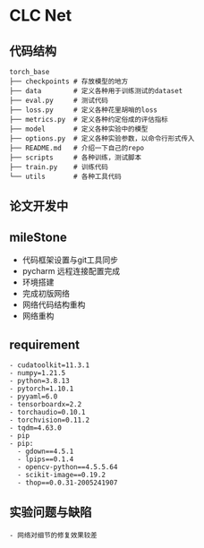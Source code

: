 # CLC Net

## 代码结构
    torch_base 
    ├── checkpoints # 存放模型的地方 
    ├── data        # 定义各种用于训练测试的dataset 
    ├── eval.py     # 测试代码 
    ├── loss.py     # 定义各种花里胡哨的loss 
    ├── metrics.py  # 定义各种约定俗成的评估指标 
    ├── model       # 定义各种实验中的模型 
    ├── options.py  # 定义各种实验参数，以命令行形式传入 
    ├── README.md   # 介绍一下自己的repo 
    ├── scripts     # 各种训练，测试脚本 
    ├── train.py    # 训练代码 
    └── utils       # 各种工具代码

## 论文开发中 

## mileStone
  - 代码框架设置与git工具同步
  - pycharm 远程连接配置完成
  - 环境搭建
  - 完成初版网络
  - 网络代码结构重构
  - 网络重构


## requirement
    - cudatoolkit=11.3.1
    - numpy=1.21.5
    - python=3.8.13
    - pytorch=1.10.1
    - pyyaml=6.0
    - tensorboardx=2.2
    - torchaudio=0.10.1
    - torchvision=0.11.2
    - tqdm=4.63.0
    - pip
    - pip:
      - gdown==4.5.1
      - lpips==0.1.4
      - opencv-python==4.5.5.64
      - scikit-image==0.19.2
      - thop==0.0.31-2005241907

## 实验问题与缺陷
    - 网络对细节的修复效果较差



